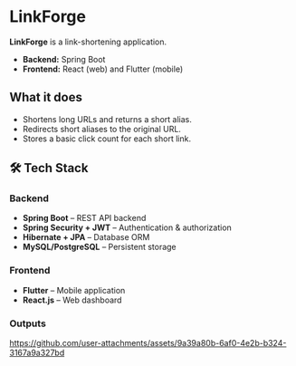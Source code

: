 # LinkForge 

**LinkForge** is a link-shortening application.

- **Backend:** Spring Boot  
- **Frontend:** React (web) and Flutter (mobile)

## What it does
- Shortens long URLs and returns a short alias.  
- Redirects short aliases to the original URL.  
- Stores a basic click count for each short link.

## 🛠 Tech Stack

### Backend
- **Spring Boot** – REST API backend
- **Spring Security + JWT** – Authentication & authorization
- **Hibernate + JPA** – Database ORM
- **MySQL/PostgreSQL** – Persistent storage

### Frontend
- **Flutter** – Mobile application
- **React.js** – Web dashboard

### Outputs



https://github.com/user-attachments/assets/9a39a80b-6af0-4e2b-b324-3167a9a327bd








